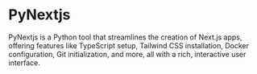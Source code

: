 # PyNextjs
PyNextjs is a Python tool that streamlines the creation of Next.js apps, offering features like TypeScript setup, Tailwind CSS installation, Docker configuration, Git initialization, and more, all with a rich, interactive user interface.
